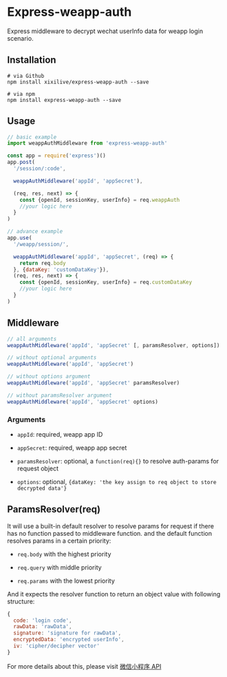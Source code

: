 # Express-weapp-auth

Express middleware to decrypt wechat userInfo data for weapp login scenario.

## Installation

```
# via Github
npm install xixilive/express-weapp-auth --save

# via npm
npm install express-weapp-auth --save
```

## Usage

```js
// basic example
import weappAuthMiddleware from 'express-weapp-auth'

const app = require('express')()
app.post(
  '/session/:code',

  weappAuthMiddleware('appId', 'appSecret'),

  (req, res, next) => {
    const {openId, sessionKey, userInfo} = req.weappAuth
    //your logic here
  }
)

// advance example
app.use(
  '/weapp/session/',

  weappAuthMiddleware('appId', 'appSecret', (req) => {
    return req.body
  }, {dataKey: 'customDataKey'}),
  (req, res, next) => {
    const {openId, sessionKey, userInfo} = req.customDataKey
    //your logic here
  }
)
```

## Middleware

```js
// all arguments
weappAuthMiddleware('appId', 'appSecret' [, paramsResolver, options])

// without optional arguments
weappAuthMiddleware('appId', 'appSecret')

// without options argument
weappAuthMiddleware('appId', 'appSecret' paramsResolver)

// without paramsResolver argument
weappAuthMiddleware('appId', 'appSecret' options)
```

### Arguments

- `appId`: required, weapp app ID

- `appSecret`: required, weapp app secret

- `paramsResolver`: optional, a `function(req){}` to resolve auth-params for request object

- `options`: optional, `{dataKey: 'the key assign to req object to store decrypted data'}`

## ParamsResolver(req)

It will use a built-in default resolver to resolve params for request if there has no function passed to middleware function. and the default function resolves params in a certain priority:

- `req.body` with the highest priority

- `req.query` with middle priority

- `req.params` with the lowest priority

And it expects the resolver function to return an object value with following structure:

```js
{
  code: 'login code',
  rawData: 'rawData',
  signature: 'signature for rawData',
  encryptedData: 'encrypted userInfo',
  iv: 'cipher/decipher vector'
}
```

For more details about this, please visit [微信小程序 API](https://mp.weixin.qq.com/debug/wxadoc/dev/api/)
